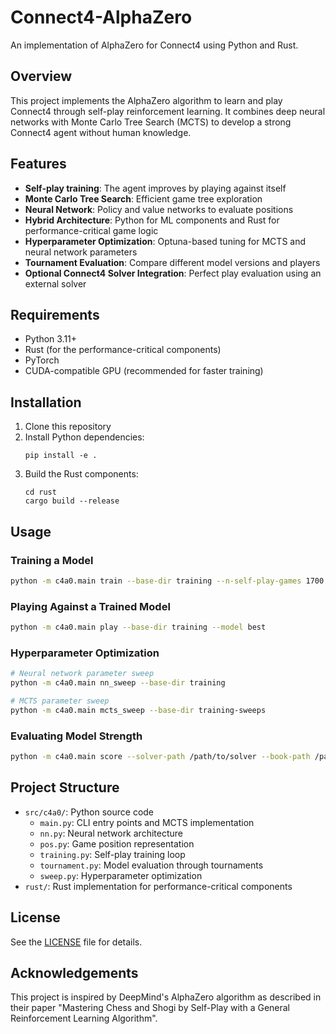 # Connect4-AlphaZero

An implementation of AlphaZero for Connect4 using Python and Rust.

## Overview

This project implements the AlphaZero algorithm to learn and play Connect4 through self-play reinforcement learning. It combines deep neural networks with Monte Carlo Tree Search (MCTS) to develop a strong Connect4 agent without human knowledge.

## Features

- **Self-play training**: The agent improves by playing against itself
- **Monte Carlo Tree Search**: Efficient game tree exploration
- **Neural Network**: Policy and value networks to evaluate positions
- **Hybrid Architecture**: Python for ML components and Rust for performance-critical game logic
- **Hyperparameter Optimization**: Optuna-based tuning for MCTS and neural network parameters
- **Tournament Evaluation**: Compare different model versions and players
- **Optional Connect4 Solver Integration**: Perfect play evaluation using an external solver

## Requirements

- Python 3.11+
- Rust (for the performance-critical components)
- PyTorch
- CUDA-compatible GPU (recommended for faster training)

## Installation

1. Clone this repository
2. Install Python dependencies:
   ```
   pip install -e .
   ```
3. Build the Rust components:
   ```
   cd rust
   cargo build --release
   ```

## Usage

### Training a Model

```bash
python -m c4a0.main train --base-dir training --n-self-play-games 1700 --n-mcts-iterations 1400
```

### Playing Against a Trained Model

```bash
python -m c4a0.main play --base-dir training --model best
```

### Hyperparameter Optimization

```bash
# Neural network parameter sweep
python -m c4a0.main nn_sweep --base-dir training

# MCTS parameter sweep
python -m c4a0.main mcts_sweep --base-dir training-sweeps
```

### Evaluating Model Strength

```bash
python -m c4a0.main score --solver-path /path/to/solver --book-path /path/to/book
```

## Project Structure

- `src/c4a0/`: Python source code
  - `main.py`: CLI entry points and MCTS implementation
  - `nn.py`: Neural network architecture
  - `pos.py`: Game position representation
  - `training.py`: Self-play training loop
  - `tournament.py`: Model evaluation through tournaments
  - `sweep.py`: Hyperparameter optimization
- `rust/`: Rust implementation for performance-critical components

## License

See the [LICENSE](LICENSE) file for details.

## Acknowledgements

This project is inspired by DeepMind's AlphaZero algorithm as described in their paper "Mastering Chess and Shogi by Self-Play with a General Reinforcement Learning Algorithm".
